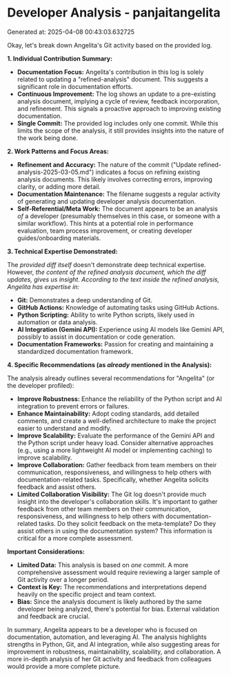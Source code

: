 # Developer Analysis - panjaitangelita
Generated at: 2025-04-08 00:43:03.632725

Okay, let's break down Angelita's Git activity based on the provided log.

**1. Individual Contribution Summary:**

*   **Documentation Focus:**  Angelita's contribution in this log is solely related to updating a "refined-analysis" document.  This suggests a significant role in documentation efforts.
*   **Continuous Improvement:** The log shows an update to a pre-existing analysis document, implying a cycle of review, feedback incorporation, and refinement. This signals a proactive approach to improving existing documentation.
*   **Single Commit:** The provided log includes only one commit. While this limits the scope of the analysis, it still provides insights into the nature of the work being done.

**2. Work Patterns and Focus Areas:**

*   **Refinement and Accuracy:**  The nature of the commit ("Update refined-analysis-2025-03-05.md") indicates a focus on refining existing analysis documents. This likely involves correcting errors, improving clarity, or adding more detail.
*   **Documentation Maintenance:**  The filename suggests a regular activity of generating and updating developer analysis documentation.
*   **Self-Referential/Meta Work:**  The document appears to be an analysis *of* a developer (presumably themselves in this case, or someone with a similar workflow). This hints at a potential role in performance evaluation, team process improvement, or creating developer guides/onboarding materials.

**3. Technical Expertise Demonstrated:**

The *provided diff itself* doesn't demonstrate deep technical expertise.  However, *the content of the refined analysis document, *which the diff updates,* gives us insight. According to the text inside the refined analysis, Angelita has expertise in:*

*   **Git:** Demonstrates a deep understanding of Git.
*   **GitHub Actions:** Knowledge of automating tasks using GitHub Actions.
*   **Python Scripting:** Ability to write Python scripts, likely used in automation or data analysis.
*   **AI Integration (Gemini API):** Experience using AI models like Gemini API, possibly to assist in documentation or code generation.
*   **Documentation Frameworks:**  Passion for creating and maintaining a standardized documentation framework.

**4. Specific Recommendations (as *already* mentioned in the Analysis):**

The analysis already outlines several recommendations for "Angelita" (or the developer profiled):

*   **Improve Robustness:** Enhance the reliability of the Python script and AI integration to prevent errors or failures.
*   **Enhance Maintainability:** Adopt coding standards, add detailed comments, and create a well-defined architecture to make the project easier to understand and modify.
*   **Improve Scalability:** Evaluate the performance of the Gemini API and the Python script under heavy load. Consider alternative approaches (e.g., using a more lightweight AI model or implementing caching) to improve scalability.
*   **Improve Collaboration:** Gather feedback from team members on their communication, responsiveness, and willingness to help others with documentation-related tasks.  Specifically, whether Angelita solicits feedback and assist others.
*   **Limited Collaboration Visibility:** The Git log doesn't provide much insight into the developer's collaboration skills. It's important to gather feedback from other team members on their communication, responsiveness, and willingness to help others with documentation-related tasks. Do they solicit feedback on the meta-template? Do they assist others in using the documentation system? This information is critical for a more complete assessment.

**Important Considerations:**

*   **Limited Data:** This analysis is based on *one* commit. A more comprehensive assessment would require reviewing a larger sample of Git activity over a longer period.
*   **Context is Key:** The recommendations and interpretations depend heavily on the specific project and team context.
*   **Bias:** Since the analysis document is likely authored by the same developer being analyzed, there's potential for bias. External validation and feedback are crucial.

In summary, Angelita appears to be a developer who is focused on documentation, automation, and leveraging AI.  The analysis highlights strengths in Python, Git, and AI integration, while also suggesting areas for improvement in robustness, maintainability, scalability, and collaboration.  A more in-depth analysis of her Git activity and feedback from colleagues would provide a more complete picture.
